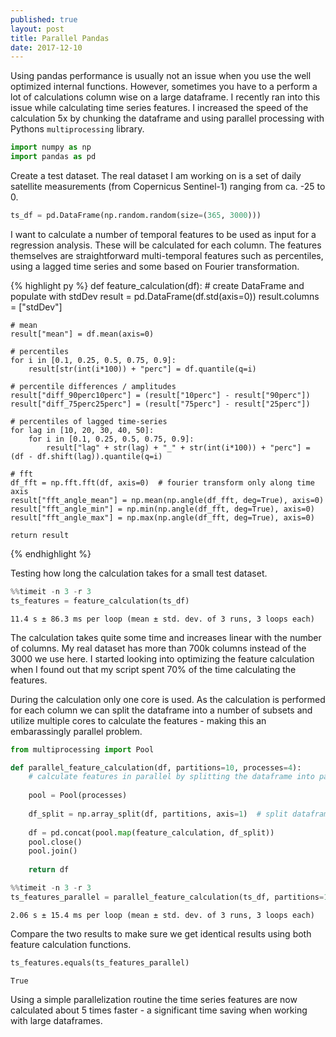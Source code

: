 ```yaml
---
published: true
layout: post
title: Parallel Pandas
date: 2017-12-10
---
```


Using pandas performance is usually not an issue when you use the well optimized internal functions. However, sometimes you have to a perform a lot of calculations column wise on a large dataframe. I recently ran into this issue while calculating time series features. I increased the speed of the calculation 5x by chunking the dataframe and using parallel processing with Pythons `multiprocessing` library.


```python
import numpy as np
import pandas as pd
```

Create a test dataset. The real dataset I am working on is a set of daily satellite measurements (from Copernicus Sentinel-1) ranging from ca. -25 to 0.

```python
ts_df = pd.DataFrame(np.random.random(size=(365, 3000)))
```

I want to calculate a number of temporal features to be used as input for a regression analysis. These will be calculated for each column. The features themselves are straightforward multi-temporal features such as percentiles, using a lagged time series and some based on Fourier transformation.


{% highlight py %}
def feature_calculation(df):
    # create DataFrame and populate with stdDev
    result = pd.DataFrame(df.std(axis=0))
    result.columns = ["stdDev"]
    
    # mean
    result["mean"] = df.mean(axis=0)

    # percentiles
    for i in [0.1, 0.25, 0.5, 0.75, 0.9]:
        result[str(int(i*100)) + "perc"] = df.quantile(q=i)

    # percentile differences / amplitudes
    result["diff_90perc10perc"] = (result["10perc"] - result["90perc"])
    result["diff_75perc25perc"] = (result["75perc"] - result["25perc"])

    # percentiles of lagged time-series
    for lag in [10, 20, 30, 40, 50]:
        for i in [0.1, 0.25, 0.5, 0.75, 0.9]:
            result["lag" + str(lag) + "_" + str(int(i*100)) + "perc"] = (df - df.shift(lag)).quantile(q=i)

    # fft
    df_fft = np.fft.fft(df, axis=0)  # fourier transform only along time axis
    result["fft_angle_mean"] = np.mean(np.angle(df_fft, deg=True), axis=0)
    result["fft_angle_min"] = np.min(np.angle(df_fft, deg=True), axis=0)
    result["fft_angle_max"] = np.max(np.angle(df_fft, deg=True), axis=0)
    
    return result
{% endhighlight %}

Testing how long the calculation takes for a small test dataset.


```python
%%timeit -n 3 -r 3
ts_features = feature_calculation(ts_df)
```
    11.4 s ± 86.3 ms per loop (mean ± std. dev. of 3 runs, 3 loops each)


The calculation takes quite some time and increases linear with the number of columns. My real dataset has more than 700k columns instead of the 3000 we use here. I started looking into optimizing the feature calculation when I found out that my script spent 70% of the time calculating the features.

During the calculation only one core is used. As the calculation is performed for each column we can split the dataframe into a number of subsets and utilize multiple cores to calculate the features - making this an embarassingly parallel problem.


```python
from multiprocessing import Pool

def parallel_feature_calculation(df, partitions=10, processes=4):
    # calculate features in parallel by splitting the dataframe into partitions and using parallel processes
    
    pool = Pool(processes)
    
    df_split = np.array_split(df, partitions, axis=1)  # split dataframe into partitions column wise
    
    df = pd.concat(pool.map(feature_calculation, df_split))
    pool.close()
    pool.join()
    
    return df
```

```python
%%timeit -n 3 -r 3
ts_features_parallel = parallel_feature_calculation(ts_df, partitions=14, processes=7)
```
    2.06 s ± 15.4 ms per loop (mean ± std. dev. of 3 runs, 3 loops each)

Compare the two results to make sure we get identical results using both feature calculation functions.

```python
ts_features.equals(ts_features_parallel)
```
    True


Using a simple parallelization routine the time series features are now calculated about 5 times faster - a significant time saving when working with large dataframes.
